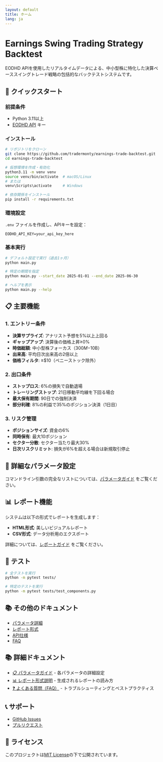 ```yaml
---
layout: default
title: ホーム
lang: ja
---
```


# Earnings Swing Trading Strategy Backtest

EODHD APIを使用したリアルタイムデータによる、中小型株に特化した決算ベーススイングトレード戦略の包括的なバックテストシステムです。

## 🚀 クイックスタート

### 前提条件
- Python 3.11以上
- [EODHD API](https://eodhistoricaldata.com/) キー

### インストール

```bash
# リポジトリをクローン
git clone https://github.com/tradermonty/earnings-trade-backtest.git
cd earnings-trade-backtest

# 仮想環境を作成・有効化
python3.11 -m venv venv
source venv/bin/activate  # macOS/Linux
# または
venv\Scripts\activate     # Windows

# 依存関係をインストール
pip install -r requirements.txt
```

### 環境設定

`.env` ファイルを作成し、APIキーを設定：

```env
EODHD_API_KEY=your_api_key_here
```

### 基本実行

```bash
# デフォルト設定で実行（過去1ヶ月）
python main.py

# 特定の期間を指定
python main.py --start_date 2025-01-01 --end_date 2025-06-30

# ヘルプを表示
python main.py --help
```

## 📋 主要機能

### 1. エントリー条件
- **決算サプライズ**: アナリスト予想を5%以上上回る
- **ギャップアップ**: 決算後の価格上昇≥0%
- **時価総額**: 中小型株フォーカス（$300M-$10B）
- **出来高**: 平均日次出来高の2倍以上
- **価格フィルタ**: ≥$10（ペニーストック除外）

### 2. 出口条件
- **ストップロス**: 6%の損失で自動退場
- **トレーリングストップ**: 21日移動平均線を下回る場合
- **最大保有期間**: 90日での強制決済
- **部分利確**: 8%の利益で35%のポジション決済（1日目）

### 3. リスク管理
- **ポジションサイズ**: 資金の6%
- **同時保有**: 最大10ポジション
- **セクター分散**: セクター当たり最大30%
- **日次リスクリミット**: 損失が6%を超える場合は新規取引停止

## 🔧 詳細なパラメータ設定

コマンドライン引数の完全なリストについては、[パラメータガイド](parameters.html) をご覧ください。

## 📊 レポート機能

システムは以下の形式でレポートを生成します：
- **HTML形式**: 美しいビジュアルレポート
- **CSV形式**: データ分析用のエクスポート

詳細については、[レポートガイド](reports.html) をご覧ください。

## 🧪 テスト

```bash
# 全テストを実行
python -m pytest tests/

# 特定のテストを実行
python -m pytest tests/test_components.py
```

## 📚 その他のドキュメント

- [パラメータ詳細](parameters.html)
- [レポート形式](reports.html)  
- [API仕様](api.html)
- [FAQ](faq.html)

## 📚 詳細ドキュメント

- [📋 パラメータガイド](parameters.md) - 各パラメータの詳細設定
- [📊 レポート形式説明](reports.md) - 生成されるレポートの読み方
- [❓ よくある質問（FAQ）](faq.md) - トラブルシューティングとベストプラクティス

## 📞 サポート

- [GitHub Issues](https://github.com/tradermonty/earnings-trade-backtest/issues)
- [プルリクエスト](https://github.com/tradermonty/earnings-trade-backtest/pulls)

## 📄 ライセンス

このプロジェクトは[MIT License](https://github.com/tradermonty/earnings-trade-backtest/blob/main/LICENSE)の下で公開されています。 